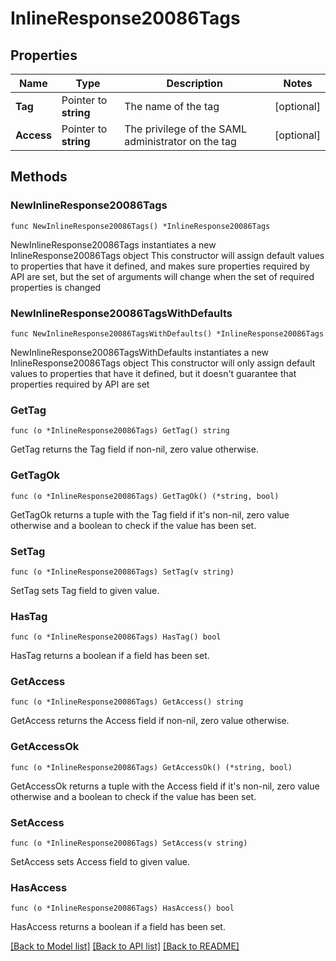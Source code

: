 # InlineResponse20086Tags

## Properties

Name | Type | Description | Notes
------------ | ------------- | ------------- | -------------
**Tag** | Pointer to **string** | The name of the tag | [optional] 
**Access** | Pointer to **string** | The privilege of the SAML administrator on the tag | [optional] 

## Methods

### NewInlineResponse20086Tags

`func NewInlineResponse20086Tags() *InlineResponse20086Tags`

NewInlineResponse20086Tags instantiates a new InlineResponse20086Tags object
This constructor will assign default values to properties that have it defined,
and makes sure properties required by API are set, but the set of arguments
will change when the set of required properties is changed

### NewInlineResponse20086TagsWithDefaults

`func NewInlineResponse20086TagsWithDefaults() *InlineResponse20086Tags`

NewInlineResponse20086TagsWithDefaults instantiates a new InlineResponse20086Tags object
This constructor will only assign default values to properties that have it defined,
but it doesn't guarantee that properties required by API are set

### GetTag

`func (o *InlineResponse20086Tags) GetTag() string`

GetTag returns the Tag field if non-nil, zero value otherwise.

### GetTagOk

`func (o *InlineResponse20086Tags) GetTagOk() (*string, bool)`

GetTagOk returns a tuple with the Tag field if it's non-nil, zero value otherwise
and a boolean to check if the value has been set.

### SetTag

`func (o *InlineResponse20086Tags) SetTag(v string)`

SetTag sets Tag field to given value.

### HasTag

`func (o *InlineResponse20086Tags) HasTag() bool`

HasTag returns a boolean if a field has been set.

### GetAccess

`func (o *InlineResponse20086Tags) GetAccess() string`

GetAccess returns the Access field if non-nil, zero value otherwise.

### GetAccessOk

`func (o *InlineResponse20086Tags) GetAccessOk() (*string, bool)`

GetAccessOk returns a tuple with the Access field if it's non-nil, zero value otherwise
and a boolean to check if the value has been set.

### SetAccess

`func (o *InlineResponse20086Tags) SetAccess(v string)`

SetAccess sets Access field to given value.

### HasAccess

`func (o *InlineResponse20086Tags) HasAccess() bool`

HasAccess returns a boolean if a field has been set.


[[Back to Model list]](../README.md#documentation-for-models) [[Back to API list]](../README.md#documentation-for-api-endpoints) [[Back to README]](../README.md)



